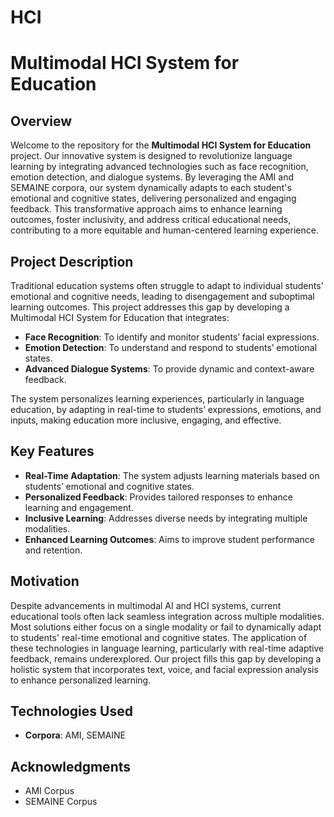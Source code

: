 # HCI

# Multimodal HCI System for Education

## Overview

Welcome to the repository for the **Multimodal HCI System for Education** project. Our innovative system is designed to revolutionize language learning by integrating advanced technologies such as face recognition, emotion detection, and dialogue systems. By leveraging the AMI and SEMAINE corpora, our system dynamically adapts to each student's emotional and cognitive states, delivering personalized and engaging feedback. This transformative approach aims to enhance learning outcomes, foster inclusivity, and address critical educational needs, contributing to a more equitable and human-centered learning experience.

## Project Description

Traditional education systems often struggle to adapt to individual students' emotional and cognitive needs, leading to disengagement and suboptimal learning outcomes. This project addresses this gap by developing a Multimodal HCI System for Education that integrates:

- **Face Recognition**: To identify and monitor students’ facial expressions.
- **Emotion Detection**: To understand and respond to students’ emotional states.
- **Advanced Dialogue Systems**: To provide dynamic and context-aware feedback.

The system personalizes learning experiences, particularly in language education, by adapting in real-time to students’ expressions, emotions, and inputs, making education more inclusive, engaging, and effective.

## Key Features

- **Real-Time Adaptation**: The system adjusts learning materials based on students’ emotional and cognitive states.
- **Personalized Feedback**: Provides tailored responses to enhance learning and engagement.
- **Inclusive Learning**: Addresses diverse needs by integrating multiple modalities.
- **Enhanced Learning Outcomes**: Aims to improve student performance and retention.

## Motivation

Despite advancements in multimodal AI and HCI systems, current educational tools often lack seamless integration across multiple modalities. Most solutions either focus on a single modality or fail to dynamically adapt to students' real-time emotional and cognitive states. The application of these technologies in language learning, particularly with real-time adaptive feedback, remains underexplored. Our project fills this gap by developing a holistic system that incorporates text, voice, and facial expression analysis to enhance personalized learning.

## Technologies Used
- **Corpora**: AMI, SEMAINE

## Acknowledgments

- AMI Corpus
- SEMAINE Corpus
